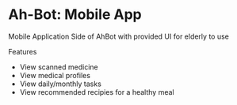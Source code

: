 # Ah-Bot: Mobile App 

Mobile Application Side of AhBot with provided UI for elderly to use

Features
- View scanned medicine
- View medical profiles
- View daily/monthly tasks
- View recommended recipies for a healthy meal

